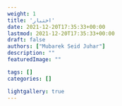 ```yaml
---
weight: 1
title: 'اختبار'
date: 2021-12-20T17:35:33+00:00
lastmod: 2021-12-20T17:35:33+00:00
draft: false
authors: ["Mubarek Seid Juhar"]
description: ""
featuredImage: ""

tags: []
categories: []

lightgallery: true
---
```

